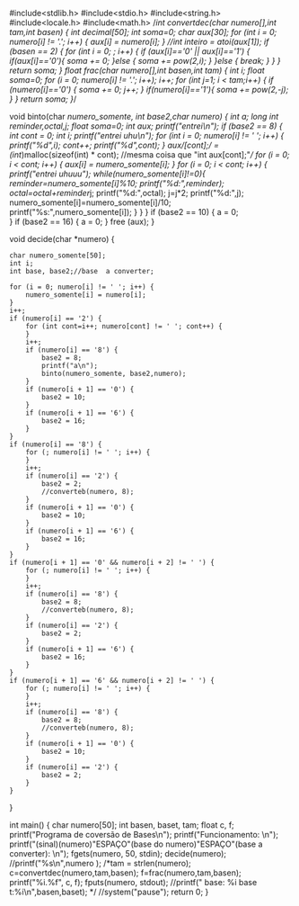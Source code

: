 #include<stdlib.h>
#include<stdio.h>
#include<string.h>
#include<locale.h>
#include<math.h>
/*int convertdec(char numero[],int tam,int basen) {
	int decimal[50];
	int soma=0;
	char aux[30];
	for (int i = 0; numero[i] != '.'; i++) {
		aux[i] = numero[i];
	}
	//int inteiro = atoi(aux[1]);
	if (basen == 2) {
		for (int i = 0; ; i++) {
			if (aux[i]=='0' || aux[i]=='1') {
				if(aux[i]=='0'){
					soma += 0;
				}else {
					soma += pow(2,i);
				}
			}else {
				break;
			}
		}
	}
	return soma;
}
float frac(char numero[],int basen,int tam) {
	int i;
	float soma=0;
	for (i = 0; numero[i] != '.'; i++);
	i++;
	for (int j=1; i < tam;i++) {
		if (numero[i]=='0') {
			soma += 0;
			j++;
		}
		if(numero[i]=='1'){
			soma += pow(2,-j);
		}
	}
	return soma;
}*/

void binto(char *numero_somente, int base2,char *numero) {
	int a;
	long int reminder,octal,j;
	float soma=0;
	int *aux;
	printf("entrei\n");
	if (base2 == 8) {
		int cont = 0;
		int i;
		printf("entrei uhu\n");
		for (int i = 0; numero[i] != ' '; i++) {
		    printf("%d",i);
			cont++;
			printf("%d",cont);
		}
		aux/*[cont];*/ = (int*)malloc(sizeof(int) * cont); //mesma coisa que "int aux[cont];"*/
		for (i = 0; i < cont; i++) {
			aux[i] = numero_somente[i];
		}
		for (i = 0; i < cont; i++) {
		    printf("entrei uhuuu");
		    while(numero_somente[i]!=0){
			    reminder=numero_somente[i]%10;
			    printf("%d:",reminder);
			    octal=octal+reminder*j;
			    printf("%d:",octal);
			    j=j*2;
			    printf("%d:",j);
			    numero_somente[i]=numero_somente[i]/10;
			    printf("%s:",numero_somente[i]);
		    }
		}
	}
	if (base2 == 10) {
		a = 0;		
	}
	if (base2 == 16) {
		a = 0;
	}
	free (aux);
}

void decide(char *numero) {

	char numero_somente[50];
	int i;
	int base, base2;//base  a converter;

	for (i = 0; numero[i] != ' '; i++) {
		numero_somente[i] = numero[i];
	}
	i++;
	if (numero[i] == '2') {
		for (int cont=i++; numero[cont] != ' '; cont++) {
		}
		i++;
		if (numero[i] == '8') {
			base2 = 8;
			printf("a\n");
			binto(numero_somente, base2,numero);
		}
		if (numero[i + 1] == '0') {
			base2 = 10;
		}
		if (numero[i + 1] == '6') {
			base2 = 16;
		}
	}
	if (numero[i] == '8') {
		for (; numero[i] != ' '; i++) {
		}
		i++;
		if (numero[i] == '2') {
			base2 = 2;
			//converteb(numero, 8);
		}
		if (numero[i + 1] == '0') {
			base2 = 10;
		}
		if (numero[i + 1] == '6') {
			base2 = 16;
		}
	}
	if (numero[i + 1] == '0' && numero[i + 2] != ' ') {
		for (; numero[i] != ' '; i++) {
		}
		i++;
		if (numero[i] == '8') {
			base2 = 8;
			//converteb(numero, 8);
		}
		if (numero[i] == '2') {
			base2 = 2;
		}
		if (numero[i + 1] == '6') {
			base2 = 16;
		}
	}
	if (numero[i + 1] == '6' && numero[i + 2] != ' ') {
		for (; numero[i] != ' '; i++) {
		}
		i++;
		if (numero[i] == '8') {
			base2 = 8;
			//converteb(numero, 8);
		}
		if (numero[i + 1] == '0') {
			base2 = 10;
		}
		if (numero[i] == '2') {
			base2 = 2;
		}
	}
}

int main() {
	char numero[50];
	int basen, baset, tam;
	float c, f;
	printf("Programa de coversão de Bases\n");
	printf("Funcionamento: \n");
	printf("(sinal)(numero)\"ESPAÇO\"(base do numero)\"ESPAÇO\"(base a converter): \n");
	fgets(numero, 50, stdin);
	decide(numero);
	//printf("%s\n",numero );
	/*tam = strlen(numero);
	c=convertdec(numero,tam,basen);
	f=frac(numero,tam,basen);
	printf("%i.%f", c, f);
	fputs(numero, stdout);
	//printf(" base: %i base t:%i\n",basen,baset);
	*/
	//system("pause");
	return 0;
}

